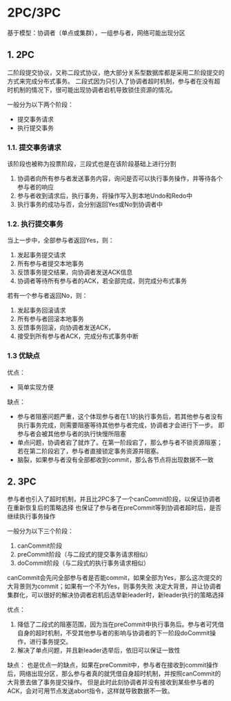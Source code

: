# **2PC/3PC**

基于模型：协调者（单点或集群），一组参与者，网络可能出现分区

## **1. 2PC**
二阶段提交协议，又称二段式协议，绝大部分关系型数据库都是采用二阶段提交的方式来完成分布式事务。
二段式因为只引入了协调者超时机制，参与者在没有超时机制的情况下，很可能出现协调者宕机导致锁住资源的情况。

一般分为以下两个阶段：
- 提交事务请求
- 执行提交事务

### **1.1. 提交事务请求**
该阶段也被称为投票阶段，三段式也是在该阶段基础上进行分割
1. 协调者向所有参与者发送事务内容，询问是否可以执行事务操作，并等待各个参与者的响应
2. 参与者收到请求后，执行事务，将操作写入到本地Undo和Redo中
3. 执行事务的成功与否，会分别返回Yes或No到协调者中

### **1.2. 执行提交事务**
当上一步中，全部参与者返回Yes，则：
1. 发起事务提交请求
2. 所有参与者提交本地事务
3. 反馈事务提交结果，向协调者发送ACK信息
4. 协调者等待所有参与者的ACK，若全部完成，则完成分布式事务

若有一个参与者返回No，则：
1. 发起事务回滚请求
2. 所有参与者回滚本地事务
3. 反馈事务回滚，向协调者发送ACK，
4. 接受到所有参与者ACK，完成分布式事务中断

### **1.3 优缺点**
优点：
- 简单实现方便

缺点：
- 参与者阻塞问题严重，这个体现参与者在1.1的执行事务后，若其他参与者没有执行事务完成，则需要阻塞等待其他参与者完成，协调者才会进行下一步。
即参与者会被其他参与者的执行快慢所阻塞
- 单点问题，协调者宕了就炸了。在第一阶段宕了，那么参与者不锁资源阻塞；若在第二阶段宕了，参与者直接锁定事务资源并阻塞。
- 脑裂，如果参与者没有全部都收到commit，那么各节点将出现数据不一致


## **2. 3PC**

参与者也引入了超时机制，并且比2PC多了一个canCommit阶段，以保证协调者在重新恢复后的策略选择
也保证了参与者在preCommit等到协调者超时后，是否继续执行事务操作

一般分为以下三个阶段：
1. canCommit阶段
2. preCommit阶段（与二段式的提交事务请求相似）
3. doCommit阶段（与二段式的执行事务请求相似）

canCommit会先问全部参与者是否能commit，如果全部为Yes，那么这次提交的大背景则为commit；如果有一个不为Yes，则事务失败
决定大背景，并让协调者集群化，可以很好的解决协调者宕机后选举新leader时，新leader执行的策略选择

优点：
1. 降低了二段式的阻塞范围，因为当在preCommit中执行事务后。参与者可凭借自身的超时机制，不受其他参与者的影响与协调者的下一阶段doCommit操作，进行事务提交。
2. 解决了单点问题，并且新leader选举后，依旧可以保证一致性

缺点：
也是优点一的缺点，如果在preCommit中，参与者在接收到commit操作后，网络出现分区，那么参与者真的就凭借自身超时机制，并按照canCommit的大背景去做了事务提交操作。
但是此时此刻协调者并没有接收到某些参与者的ACK，会对可用节点发送abort指令，这样就导致数据不一致。

